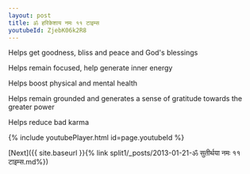 ```yaml
---
layout: post
title: ॐ हरिकेशाय नमः ११ टाइम्स
youtubeId: ZjebK06k2R8
---
```

 
 
Helps get goodness, bliss and peace and God's blessings
 
Helps remain focused, help generate inner energy 
 
Helps boost physical and mental health 
 
Helps remain grounded and generates a sense of gratitude towards the greater power 
 
Helps reduce bad karma
 
 
 
 


{% include youtubePlayer.html id=page.youtubeId %}
 
[Next]({{ site.baseurl }}{% link  split1/_posts/2013-01-21-ॐ सुतीर्थया नमः ११ टाइम्स.md%})
 
